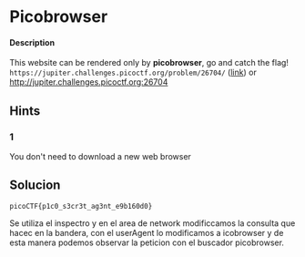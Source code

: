 # Picobrowser

#### Description
This website can be rendered only by **picobrowser**, go and catch the flag! `https://jupiter.challenges.picoctf.org/problem/26704/` ([link](https://jupiter.challenges.picoctf.org/problem/26704/)) or http://jupiter.challenges.picoctf.org:26704

## Hints
### 1
You don't need to download a new web browser

## Solucion
`picoCTF{p1c0_s3cr3t_ag3nt_e9b160d0}`

Se utiliza el inspectro y en el area de network modificcamos la consulta que hacec en la bandera, con el userAgent lo modificamos a icobrowser y de esta manera podemos observar la peticion con el buscador picobrowser.

